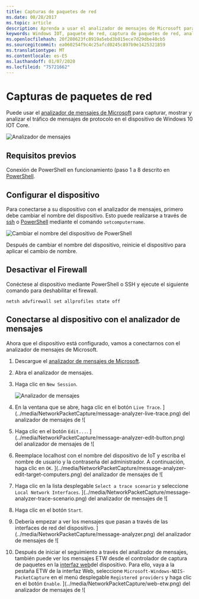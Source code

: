 ```yaml
---
title: Capturas de paquetes de red
ms.date: 08/28/2017
ms.topic: article
description: Aprenda a usar el analizador de mensajes de Microsoft para habilitar la captura de paquetes de red
keywords: Windows IOT, paquete de red, captura de paquetes de red, analizador de mensajes de Microsoft, PowerShell
ms.openlocfilehash: 20f280623fc8919a5ebd3b015ece7d29dbe40cb5
ms.sourcegitcommit: ea060254f9c4c25afcd0245c897b9e1425321859
ms.translationtype: MT
ms.contentlocale: es-ES
ms.lasthandoff: 01/07/2020
ms.locfileid: "75721662"
---
```

# <a name="network-packet-capture"></a>Capturas de paquetes de red

Puede usar el [analizador de mensajes de Microsoft](https://www.microsoft.com/download/details.aspx?id=44226) para capturar, mostrar y analizar el tráfico de mensajes de protocolo en el dispositivo de Windows 10 IOT Core.

![Analizador de mensajes](../media/NetworkPacketCapture/message-analyzer.png)

## <a name="prerequisites"></a>Requisitos previos

Conexión de PowerShell en funcionamiento (paso 1 a 8 descrito en [PowerShell](../connect-your-device/PowerShell.md).

## <a name="set-up-your-device"></a>Configurar el dispositivo

Para conectarse a su dispositivo con el analizador de mensajes, primero debe cambiar el nombre del dispositivo.  Esto puede realizarse a través de [ssh](../connect-your-device/SSH.md) o [PowerShell](../connect-your-device/PowerShell.md) mediante el comando `setcomputername`.

![Cambiar el nombre del dispositivo de PowerShell](../media/NetworkPacketCapture/powershell-rename-device.png)

Después de cambiar el nombre del dispositivo, reinicie el dispositivo para aplicar el cambio de nombre.

## <a name="turn-off-the-firewall"></a>Desactivar el Firewall

Conéctese al dispositivo mediante PowerShell o SSH y ejecute el siguiente comando para deshabilitar el firewall.
    
    netsh advfirewall set allprofiles state off
    
## <a name="connect-to-your-device-using-message-analyzer"></a>Conectarse al dispositivo con el analizador de mensajes

Ahora que el dispositivo está configurado, vamos a conectarnos con el analizador de mensajes de Microsoft.

1. Descargue el [analizador de mensajes de Microsoft](https://www.microsoft.com/download/details.aspx?id=44226).
2. Abra el analizador de mensajes.
3. Haga clic en `New Session`.

    ![Analizador de mensajes](../media/NetworkPacketCapture/message-analyzer-new-session.png)
4. En la ventana que se abre, haga clic en el botón `Live Trace`.
    ](../media/NetworkPacketCapture/message-analyzer-live-trace.png) del analizador de mensajes de ![
5. Haga clic en el botón `Edit...`.
    ](../media/NetworkPacketCapture/message-analyzer-edit-button.png) del analizador de mensajes de ![
6. Reemplace localhost con el nombre del dispositivo de IoT y escriba el nombre de usuario y la contraseña del administrador.  A continuación, haga clic en `OK`.
    ](../media/NetworkPacketCapture/message-analyzer-edit-target-computers.png) del analizador de mensajes de ![
7. Haga clic en la lista desplegable `Select a trace scenario` y seleccione `Local Network Interfaces`.
    ](../media/NetworkPacketCapture/message-analyzer-trace-scenario.png) del analizador de mensajes de ![
8. Haga clic en el botón `Start`.
9. Debería empezar a ver los mensajes que pasan a través de las interfaces de red del dispositivo.
    ](../media/NetworkPacketCapture/message-analyzer.png) del analizador de mensajes de ![
10. Después de iniciar el seguimiento a través del analizador de mensajes, también puede ver los mensajes ETW desde el controlador de captura de paquetes en la [interfaz web](DevicePortal.md)del dispositivo.  Para ello, vaya a la pestaña ETW de la interfaz Web, seleccione `Microsoft-Windows-NDIS-PacketCapture` en el menú desplegable `Registered providers` y haga clic en el botón `Enable`.
    ](../media/NetworkPacketCapture/web-etw.png) del analizador de mensajes de ![    
